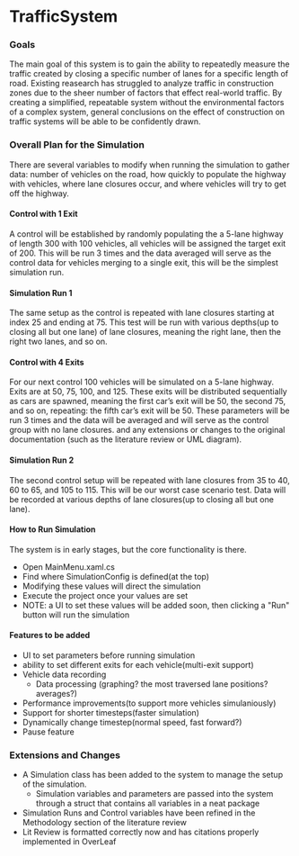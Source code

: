 # TrafficSystem
### Goals
The main goal of this system is to gain the ability to repeatedly measure the traffic created by closing a specific number of lanes for a specific length of road. Existing reasearch has struggled to analyze traffic in construction zones due to the sheer number of factors that effect real-world traffic. By creating a simplified, repeatable system without the environmental factors of a complex system, general conclusions on the effect of construction on traffic systems will be able to be confidently drawn.

### Overall Plan for the Simulation
There are several variables to modify when running the simulation to gather data: number of vehicles on the road, how quickly to populate the highway with vehicles, where lane closures occur, and where vehicles will try to get off the highway.

#### Control with 1 Exit
A control will be established by randomly populating the a 5-lane highway of length 300 with 100 vehicles, all vehicles will be assigned the target exit of 200. This will be run 3 times and the data averaged will serve as the control data for vehicles merging to a single exit, this will be the simplest simulation run.
#### Simulation Run 1
The same setup as the control is repeated with lane closures starting at index 25 and ending at 75. This test will be run with various depths(up to closing all but one lane) of lane closures, meaning the right lane, then the right two lanes, and so on.

#### Control with 4 Exits
For our next control 100 vehicles will be simulated on a 5-lane highway. Exits are at 50, 75, 100, and 125. These exits will be distributed sequentially as cars are spawned, meaning the first car’s exit will be 50, the second 75, and so on, repeating: the fifth car’s exit will be 50. These parameters will be run 3 times and the data will be averaged and will serve as the control group with no lane closures.
and any extensions or changes to the original documentation (such as the literature review or UML diagram).
#### Simulation Run 2
The second control setup will be repeated with lane closures from 35 to 40, 60 to 65, and 105 to 115. This will be our worst case scenario test. Data will be recorded at various depths of lane closures(up to closing all but one lane).

#### How to Run Simulation
The system is in early stages, but the core functionality is there.
- Open MainMenu.xaml.cs
- Find where SimulationConfig is defined(at the top)
- Modifying these values will direct the simulation
- Execute the project once your values are set
- NOTE: a UI to set these values will be added soon, then clicking a "Run" button will run the simulation

#### Features to be added
- UI to set parameters before running simulation
- ability to set different exits for each vehicle(multi-exit support)
- Vehicle data recording
  - Data processing (graphing? the most traversed lane positions? averages?)
-  Performance improvements(to support more vehicles simulaniously)
-  Support for shorter timesteps(faster simulation)
  - Dynamically change timestep(normal speed, fast forward?)
-  Pause feature

### Extensions and Changes
- A Simulation class has been added to the system to manage the setup of the simulation.
  - Simulation variables and parameters are passed into the system through a struct that contains all variables in a neat package
- Simulation Runs and Control variables have been refined in the Methodology section of the literature review
- Lit Review is formatted correctly now and has citations properly implemented in OverLeaf
